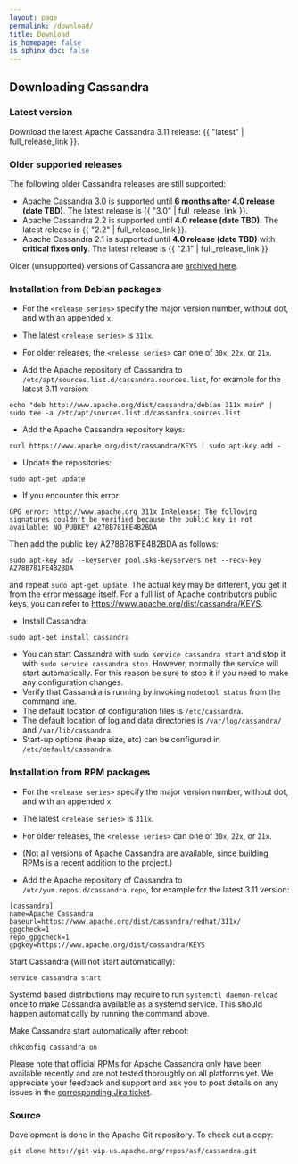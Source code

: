 ```yaml
---
layout: page
permalink: /download/
title: Download
is_homepage: false
is_sphinx_doc: false
---
```


Downloading Cassandra
---------------------

### Latest version

Download the latest Apache Cassandra 3.11 release: {{ "latest" | full_release_link }}.

### Older supported releases

The following older Cassandra releases are still supported:

* Apache Cassandra 3.0 is supported until **6 months after 4.0 release (date TBD)**. The latest release is {{ "3.0" | full_release_link }}.
* Apache Cassandra 2.2 is supported until **4.0 release (date TBD)**. The latest release is {{ "2.2" | full_release_link }}.
* Apache Cassandra 2.1 is supported until **4.0 release (date TBD)** with **critical fixes only**. The latest release is
  {{ "2.1" | full_release_link }}.

Older (unsupported) versions of Cassandra are [archived here](http://archive.apache.org/dist/cassandra/).

### Installation from Debian packages

* For the `<release series>` specify the major version number, without dot, and with an appended `x`.
* The latest `<release series>` is `311x`.
* For older releases, the `<release series>` can one of `30x`, `22x`, or `21x`.

* Add the Apache repository of Cassandra to `/etc/apt/sources.list.d/cassandra.sources.list`, for example for the latest 3.11 version:

```
echo "deb http://www.apache.org/dist/cassandra/debian 311x main" | sudo tee -a /etc/apt/sources.list.d/cassandra.sources.list
```

* Add the Apache Cassandra repository keys:

```
curl https://www.apache.org/dist/cassandra/KEYS | sudo apt-key add -
```

* Update the repositories:

```
sudo apt-get update
```

* If you encounter this error:

```
GPG error: http://www.apache.org 311x InRelease: The following signatures couldn't be verified because the public key is not available: NO_PUBKEY A278B781FE4B2BDA
```
Then add the public key A278B781FE4B2BDA as follows:

```
sudo apt-key adv --keyserver pool.sks-keyservers.net --recv-key A278B781FE4B2BDA
```
and repeat `sudo apt-get update`. The actual key may be different, you get it from the error message itself. For a
full list of Apache contributors public keys, you can refer to <https://www.apache.org/dist/cassandra/KEYS>.

* Install Cassandra:

```
sudo apt-get install cassandra
```

* You can start Cassandra with `sudo service cassandra start` and stop it with `sudo service cassandra stop`.
  However, normally the service will start automatically. For this reason be sure to stop it if you need to make any
  configuration changes.
* Verify that Cassandra is running by invoking `nodetool status` from the command line.
* The default location of configuration files is `/etc/cassandra`.
* The default location of log and data directories is `/var/log/cassandra/` and `/var/lib/cassandra`.
* Start-up options (heap size, etc) can be configured in `/etc/default/cassandra`.

### Installation from RPM packages

* For the `<release series>` specify the major version number, without dot, and with an appended `x`.
* The latest `<release series>` is `311x`.
* For older releases, the `<release series>` can one of `30x`, `22x`, or `21x`.
* (Not all versions of Apache Cassandra are available, since building RPMs is a recent addition to the project.)

* Add the Apache repository of Cassandra to `/etc/yum.repos.d/cassandra.repo`, for example for the latest 3.11 version:

```text
[cassandra]
name=Apache Cassandra
baseurl=https://www.apache.org/dist/cassandra/redhat/311x/
gpgcheck=1
repo_gpgcheck=1
gpgkey=https://www.apache.org/dist/cassandra/KEYS
```

Start Cassandra (will not start automatically):

```
service cassandra start
```

Systemd based distributions may require to run `systemctl daemon-reload` once to make Cassandra available as a systemd service. This should happen automatically by running the command above.

Make Cassandra start automatically after reboot:

```
chkconfig cassandra on
```

Please note that official RPMs for Apache Cassandra only have been available recently and are not tested thoroughly on all platforms yet. We appreciate your feedback and support and ask you to post details on any issues in the [corresponding Jira ticket](https://issues.apache.org/jira/browse/CASSANDRA-13433).


### Source

Development is done in the Apache Git repository. To check out a copy:

```
git clone http://git-wip-us.apache.org/repos/asf/cassandra.git
```

